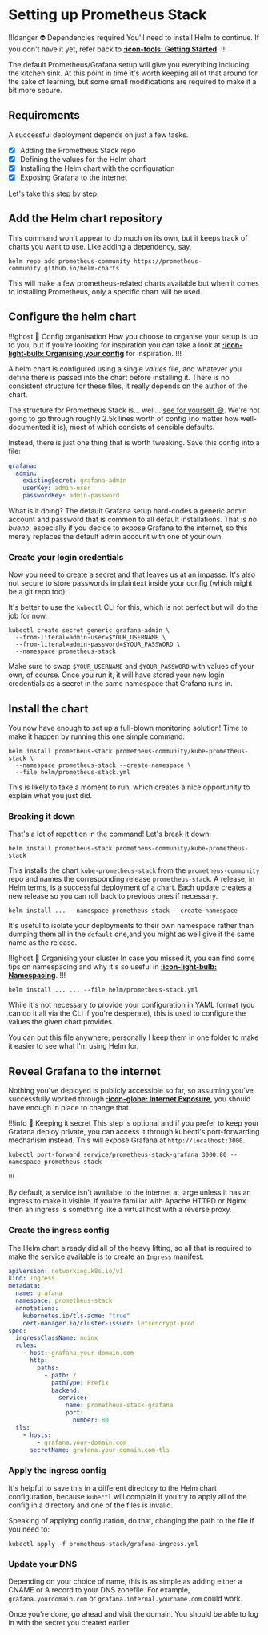 # Setting up Prometheus Stack

!!!danger :no_entry: Dependencies required
You'll need to install Helm to continue. If you don't have it yet, refer back to [**:icon-tools: Getting Started**](/getting-started/#helm).
!!!

The default Prometheus/Grafana setup will give you everything including the kitchen sink. At this point in time it's worth keeping all of that around for the sake of learning, but some small modifications are required to make it a bit more secure.

## Requirements

A successful deployment depends on just a few tasks.

- [x] Adding the Prometheus Stack repo
- [x] Defining the values for the Helm chart
- [x] Installing the Helm chart with the configuration
- [x] Exposing Grafana to the internet

Let's take this step by step.


## Add the Helm chart repository

This command won't appear to do much on its own, but it keeps track of charts you want to use. Like adding a dependency, say.

```shell
helm repo add prometheus-community https://prometheus-community.github.io/helm-charts
```

This will make a few prometheus-related charts available but when it comes to installing Prometheus, only a specific chart will be used.

## Configure the helm chart

!!!ghost :open_file_folder: Config organisation
How you choose to organise your setup is up to you, but if you're looking for inspiration you can take a look at [**:icon-light-bulb: Organising your config**](/kubernetes-fundamentals/organising-your-config) for inspiration.
!!!

A helm chart is configured using a single _values_ file, and whatever you define there is passed into the chart before installing it. There is no consistent structure for these files, it really depends on the author of the chart.

The structure for Prometheus Stack is... well... [see for yourself :sweat_smile:](https://github.com/prometheus-community/helm-charts/blob/kube-prometheus-stack-16.0.1/charts/kube-prometheus-stack/values.yaml). We're not going to go through roughly 2.5k lines worth of config (no matter how well-documented it is), most of which consists of sensible defaults.

Instead, there is just one thing that is worth tweaking. Save this config into a file:

```yaml helm/prometheus-stack.yml
grafana:
  admin:
    existingSecret: grafana-admin
    userKey: admin-user
    passwordKey: admin-password
```

What is it doing? The default Grafana setup hard-codes a generic admin account and password that is common to all default installations. That is _no bueno_, especially if you decide to expose Grafana to the internet, so this merely replaces the default admin account with one of your own.

### Create your login credentials

Now you need to create a secret and that leaves us at an impasse. It's also not secure to store passwords in plaintext inside your config (which might be a git repo too).

It's better to use the `kubectl` CLI for this, which is not perfect but will do the job for now.

```shell
kubectl create secret generic grafana-admin \
  --from-literal=admin-user=$YOUR_USERNAME \
  --from-literal=admin-password=$YOUR_PASSWORD \
  --namespace prometheus-stack
```

Make sure to swap `$YOUR_USERNAME` and `$YOUR_PASSWORD` with values of your own, of course. Once you run it, it will have stored your new login credentials as a secret in the same namespace that Grafana runs in.

## Install the chart

You now have enough to set up a full-blown monitoring solution! Time to make it happen by running this one simple command:

```shell
helm install prometheus-stack prometheus-community/kube-prometheus-stack \
  --namespace prometheus-stack --create-namespace \
  --file helm/prometheus-stack.yml
```

This is likely to take a moment to run, which creates a nice opportunity to explain what you just did.

### Breaking it down

That's a lot of repetition in the command! Let's break it down:

```shell
helm install prometheus-stack prometheus-community/kube-prometheus-stack
```

This installs the chart `kube-prometheus-stack` from the `prometheus-community` repo and names the corresponding release `prometheus-stack`. A release, in Helm terms, is a successful deployment of a chart. Each update creates a new release so you can roll back to previous ones if necessary.

```shell
helm install ... --namespace prometheus-stack --create-namespace
```

It's useful to isolate your deployments to their own namespace rather than dumping them all in the `default` one,and you might as well give it the same name as the release.

!!!ghost :broom: Organising your cluster
In case you missed it, you can find some tips on namespacing and why it's so useful in [**:icon-light-bulb: Namespacing**](/kubernetes-fundamentals/namespacing).
!!!

```shell
helm install ... ... --file helm/prometheus-stack.yml
```

While it's not necessary to provide your configuration in YAML format (you can do it all via the CLI if you're desperate), this is used to configure the values the given chart provides.

You can put this file anywhere; personally I keep them in one folder to make it easier to see what I'm using Helm for.

## Reveal Grafana to the internet

Nothing you've deployed is publicly accessible so far, so assuming you've successfully worked through [**:icon-globe: Internet Exposure**](/internet-exposure), you should have enough in place to change that.

!!!info :shushing_face: Keeping it secret
This step is optional and if you prefer to keep your Grafana deploy private, you can access it through kubectl's port-forwarding mechanism instead. This will expose Grafana at `http://localhost:3000`.

```shell
kubectl port-forward service/prometheus-stack-grafana 3000:80 --namespace prometheus-stack
```
!!!

By default, a service isn't available to the internet at large unless it has an ingress to make it visible. If you're familiar with Apache HTTPD or Nginx then an ingress is something like a virtual host with a reverse proxy.

### Create the ingress config

The Helm chart already did all of the heavy lifting, so all that is required to make the service available is to create an `Ingress` manifest.

```yaml prometheus-stack/grafana-ingress.yml
apiVersion: networking.k8s.io/v1
kind: Ingress
metadata:
  name: grafana
  namespace: prometheus-stack
  annotations:
    kubernetes.io/tls-acme: "true"
    cert-manager.io/cluster-issuer: letsencrypt-prod
spec:
  ingressClassName: nginx
  rules:
    - host: grafana.your-domain.com
      http:
        paths:
          - path: /
            pathType: Prefix
            backend:
              service:
                name: prometheus-stack-grafana
                port:
                  number: 80
  tls:
    - hosts:
        - grafana.your-domain.com
      secretName: grafana.your-domain.com-tls
```

### Apply the ingress config

It's helpful to save this in a different directory to the Helm chart configuration, because `kubectl` will complain if you try to apply all of the config in a directory and one of the files is invalid.

Speaking of applying configuration, do that, changing the path to the file if you need to:

```shell
kubectl apply -f prometheus-stack/grafana-ingress.yml
```

### Update your DNS

Depending on your choice of name, this is as simple as adding either a CNAME or A record to your DNS zonefile. For example, `grafana.yourdomain.com` or `grafana.internal.yourname.com` could work.

Once you're done, go ahead and visit the domain. You should be able to log in with the secret you created earlier.
